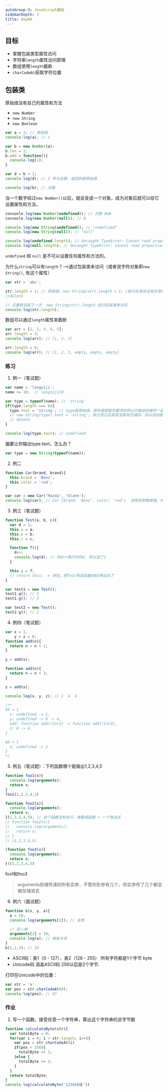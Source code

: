 ```yaml
---
autoGroup-3: JavaScript基础
sidebarDepth: 3
title: day06 
---
```


## 目标
- 掌握包装类型属性访问
- 字符串`length`属性访问原理
- 数组使用`length`截断
- `charCodeAt`获取字符位置

## 包装类
原始值没有自己的属性和方法
- `new Number`
- `new String`
- `new Boolean`

```js
var a = 1; // 原始值
console.log(a); // 1

var b = new Number(a);
b.len = 1;
b.add = function(){
  console.log(1);
}

var d = b + 1;
console.log(d); // 2 参与运算，返回的是原始值

console.log(b); // 对象
```
当一个数字经过`new Number()`以后，就会变成一个对象，成为对象后就可以给它设置属性和方法。

```js
consoole.log(new Number(undefined)); // 对象 NaN
consoole.log(new Number(null)); // 0

console.log(new String(undefined)); // "undefined"
console.log(new String(null)); // "null"

console.log(undefined.length); // Uncaught TypeError: Cannot read properties of undefined
console.log(null.length); // Uncaught TypeError: Cannot read properties of null
```
`undefined` 和 `null` 是不可以设置任何属性和方法的。

为什么`string`可以有`length`？-->通过包装类来访问（或者说字符对象即`new String()`, 有这个属性）
```js
var str = 'abc';

str.length = 1; // 原始值，new String(str).length = 1; (执行后发现没地方保存)
//delete 

// 又重新包装了一次  new String(str).length 经过包装类来访问
console.log(str.length);
```

数组可以通过`length`属性来截断
```js
var arr = [1, 2, 3, 4, 5];
arr.length = 3;
console.log(arr); // [1, 2, 3]

arr.length = 6;
console.log(arr); // [1, 2, 3, empty, empty, empty]
```

### 练习
1. 例一（笔试题）
```js
var name = 'languiji';
name += 10;  // languiji10

var type = typeof(name); // 'string'
if(type.length === 6){
  type.text = 'string'; // type是原始值，那你是顾客你要求的所以只能给你操作一遍
  // new String(type).text = 'string'; 执行完之后发现没有地方储存，所以自动删除
  // delete
}

console.log(type.text); // undefined
```
偏要让你输出type.text，怎么办？
```js
var type = new String(typeof(name));
```

2. 例二
```js
function Car(brand, brand){
  this.brand = 'Benz';
  this.color = 'red';
}

var car = new Car('Mazda', 'blank');
console.log(car); // Car {brand: 'Benz', color: 'red'}  没有把参数赋值，所以还是原来写好的值
```

3. 例三（笔试题）
```js
function Test(a, b, c){
  var d = 1;
  this.a = a;
  this.b = b;
  this.c = c;

  function f(){
    d++;
    console.log(d); // 先d++再打印的d, 所以加了1
  }

  this.g = f;
  // return this; -> 闭包。把Test构造函数的AO带出去了
}

var test1 = new Test();
test1.g(); // 2
test1.g(); // 3

var test2 = new Test();
test2.g(); // 2
```
4. 例四（笔试题）
```js
var x = 1,
    y = z = 0;
function add(n){
  return n = n + 1;
}

y = add(x);

function add(n){
  return n = n + 3;
}

z = add(x);

console.log(x, y, z); // 1  4  4

/**
GO = {
  x: undefined -> 1,
  y: undefined -> 0 -> 4,
  add: function add(){n+1} -> function add(){n+3},
  z: 0 -> 4,
}

AO = {
  n: undefined -> 1
}
*/
```

5. 例五（笔试题）：下列函数哪个能输出1,2,3,4,5
```js
function foo1(x){
  console.log(arguments); 
  return x;
}
foo1(1,2,3,4,5)

function foo2(x){
  console.log(arguments); 
  return x;
}(1,2,3,4,5); // 这个函数没有执行，被看成函数 + 一个表达式
// function foo2(x){
//   console.log(arguments); 
//   return x;
// } 
// (1,2,3,4,5)

(function foo3(x){
  console.log(arguments); 
  return x;
})(1,2,3,4,5)
```
foo1和foo3
> arguments存储传递的所有实参，不管你形参有几个，你实参传了几个都会被存储进去

6. 例六（面试题）
```js
function b(x, y, a){
  a = 10;
  console.log(arguments[2]); // 实参

  // 另一种
  arguments[2] = 10;
  console.log(a); // 映射关系
}
b(1,2,3); // 10
```

- ASCII码：表1（0 - 127），表2（128 - 255） 所有字符都是1个字节 byte
- Unicode码 涵盖ASCII码  256以后是2个字节.  

打印在Unicode中的位置：
```js
var str = 'a'
var pos = str.charCodeAt(0);
console.log(pos); // 97
```

### 作业
1. 写一个函数，接受任意一个字符串，算出这个字符串的总字节数
```js
function calculateByte(str){
  var totalByte = 0;
  for(var i = 0; i < str.length; i++){
    var pos = str.charCodeAt(i)
    if(pos < 256){
      totalByte += 1;
    }else {
      totalByte += 2;
    }
  }
  return totalByte;
}
console.log(calculateByte('123456是'))
```